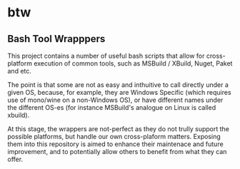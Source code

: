 # btw
Bash Tool Wrapppers
------

This project contains a number of useful bash scripts that allow for cross-platform execution of common tools, such as MSBuild / XBuild, Nuget, Paket and etc.

The point is that some are  not as easy and inthuitive to call directly under a given OS, because, for example, they are Windows Specific (which requires use of mono/wine on a non-Windows OS), or have different names under the different OS-es (for instance MSBuild's analogue on Linux is called xbuild).

At this stage, the wrappers are not-perfect as they do not trully support the possible platforms, but handle our own cross-plaform matters. Exposing them into this repository is aimed to enhance their maintenace and future improvement, and to potentially allow others to benefit from what they can offer.

